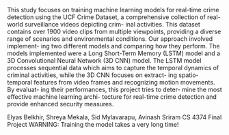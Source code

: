This study focuses on training machine learning
models for real-time crime detection using the
UCF Crime Dataset, a comprehensive collection
of real-world surveillance videos depicting crim-
inal activities. This dataset contains over 1900
video clips from multiple viewpoints, providing
a diverse range of scenarios and environmental
conditions. Our approach involved implement-
ing two different models and comparing how they
perform. The models implemented were a Long
Short-Term Memory (LSTM) model and a 3D
Convolutional Neural Network (3D CNN) model.
The LSTM model processes sequential data which
aims to capture the temporal dynamics of criminal
activities, while the 3D CNN focuses on extract-
ing spatio-temporal features from video frames
and recognizing motion movements. By evaluat-
ing their performances, this project tries to deter-
mine the most effective machine learning archi-
tecture for real-time crime detection and provide
enhanced security measures.

Elyas Belkhir, Shreya Mekala, Sid Mylavarapu, Avinash Sriram
CS 4374 Final Project
WARNING: Training the model takes a very long time!
